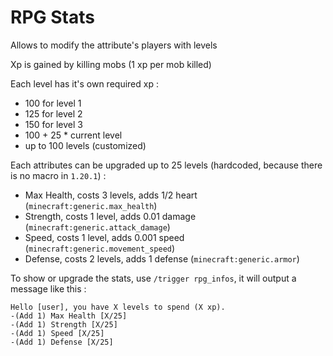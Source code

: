 # RPG Stats
Allows to modify the attribute's players with levels

Xp is gained by killing mobs (1 xp per mob killed)

Each level has it's own required xp :
- 100 for level 1
- 125 for level 2
- 150 for level 3
- 100 + 25 * current level
- up to 100 levels (customized)

Each attributes can be upgraded up to 25 levels (hardcoded, because there is no macro in `1.20.1`) :
- Max Health, costs 3 levels, adds 1/2 heart (`minecraft:generic.max_health`)
- Strength, costs 1 level, adds 0.01 damage (`minecraft:generic.attack_damage`)
- Speed, costs 1 level, adds 0.001 speed (`minecraft:generic.movement_speed`)
- Defense, costs 2 levels, adds 1 defense (`minecraft:generic.armor`)

To show or upgrade the stats, use `/trigger rpg_infos`, it will output a message like this :
```
Hello [user], you have X levels to spend (X xp).
-(Add 1) Max Health [X/25]
-(Add 1) Strength [X/25]
-(Add 1) Speed [X/25]
-(Add 1) Defense [X/25]
```
